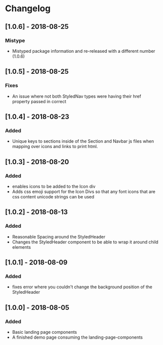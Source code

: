 # Changelog

## [1.0.6] - 2018-08-25
### Mistype
- Mistyped package information and re-released with a different number (1.0.6)

## [1.0.5] - 2018-08-25
### Fixes
- An issue where not both StyledNav types were having their href property passed in correct

## [1.0.4] - 2018-08-23
### Added
- Unique keys to sections inside of the Section and Navbar js files when mapping over icons and links to print html.

## [1.0.3] - 2018-08-20
### Added
- enables icons to be added to the Icon div
- Adds css emoji support for the Icon Divs so that any font icons that are css content unicode strings can be used

## [1.0.2] - 2018-08-13
### Added
- Reasonable Spacing around the StyledHeader
- Changes the StyledHeader component to be able to wrap it around child elements

## [1.0.1] - 2018-08-09
### Added
- fixes error where you couldn't change the background position of the StyledHeader

## [1.0.0] - 2018-08-05
### Added
- Basic landing page components
- A finished demo page consuming the landing-page-components
